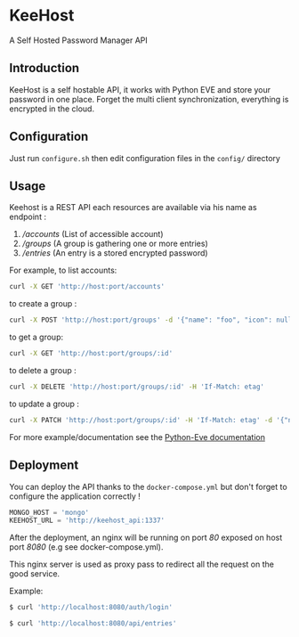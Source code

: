 # KeeHost

A Self Hosted Password Manager API

## Introduction

KeeHost is a self hostable API, it works with Python EVE and store your password in one place. Forget the multi client synchronization, everything is encrypted in the cloud.

## Configuration

Just run `configure.sh` then edit configuration files in the `config/` directory

## Usage

Keehost is a REST API each resources are available via his name as endpoint :

1. */accounts* (List of accessible account)
2. */groups* (A group is gathering one or more entries)
3. */entries* (An entry is a stored encrypted password)


For example, to list accounts:

```sh
curl -X GET 'http://host:port/accounts'
```

to create a group :
```sh
curl -X POST 'http://host:port/groups' -d '{"name": "foo", "icon": null}' -H 'Content-Type: application/json'
```

to get a group:
```sh
curl -X GET 'http://host:port/groups/:id'
```

to delete a group :
```sh
curl -X DELETE 'http://host:port/groups/:id' -H 'If-Match: etag'
```

to update a group :
```sh
curl -X PATCH 'http://host:port/groups/:id' -H 'If-Match: etag' -d '{"name": "foo_updated"}' -H 'Content-Type: application/json'
```

For more example/documentation see the [Python-Eve documentation](http://python-eve.org)

## Deployment

You can deploy the API thanks to the `docker-compose.yml` but don't forget to configure the application correctly !

```python
MONGO_HOST = 'mongo'
KEEHOST_URL = 'http://keehost_api:1337'
```

After the deployment, an nginx will be running on port *80* exposed on host port *8080* (e.g see docker-compose.yml).

This nginx server is used as proxy pass to redirect all the request on the good service.

Example:

```sh
$ curl 'http://localhost:8080/auth/login'

$ curl 'http://localhost:8080/api/entries'
```
